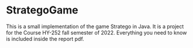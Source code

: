 # StrategoGame
This is a small implementation of the game Stratego in Java. It is a project for the Course HY-252 fall semester of 2022. Everything you need to know is included inside the report pdf.
